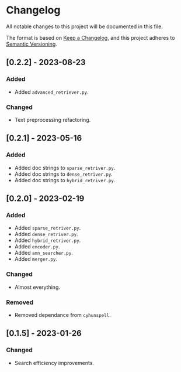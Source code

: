 # Changelog
All notable changes to this project will be documented in this file.

The format is based on [Keep a Changelog](https://keepachangelog.com/en/1.0.0/),
and this project adheres to [Semantic Versioning](https://semver.org/spec/v2.0.0.html).

## [0.2.2] - 2023-08-23
### Added
- Added `advanced_retriever.py`.

### Changed
- Text preprocessing refactoring.

## [0.2.1] - 2023-05-16
### Added
- Added doc strings to `sparse_retriver.py`.
- Added doc strings to  `dense_retriver.py`.
- Added doc strings to  `hybrid_retriver.py`.

## [0.2.0] - 2023-02-19
### Added
- Added `sparse_retriver.py`.
- Added `dense_retriver.py`.
- Added `hybrid_retriver.py`.
- Added `encoder.py`.
- Added `ann_searcher.py`.
- Added `merger.py`.

### Changed
- Almost everything.

### Removed
- Removed dependance from `cyhunspell`.

## [0.1.5] - 2023-01-26
### Changed
- Search efficiency improvements.